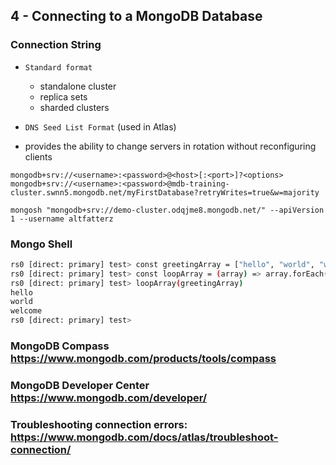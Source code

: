 ## 4 - Connecting to a MongoDB Database

### Connection String

- `Standard format`
  - standalone cluster
  - replica sets
  - sharded clusters

- `DNS Seed List Format` (used in Atlas)
- provides the ability to change servers in rotation without reconfiguring clients

`mongodb+srv://<username>:<password>@<host>[:<port>]?<options>`
`mongodb+srv://<username>:<password>@mdb-training-cluster.swnn5.mongodb.net/myFirstDatabase?retryWrites=true&w=majority`

`mongosh "mongodb+srv://demo-cluster.odqjme8.mongodb.net/" --apiVersion 1 --username altfatterz`


### Mongo Shell

```bash
rs0 [direct: primary] test> const greetingArray = ["hello", "world", "welcome"]
rs0 [direct: primary] test> const loopArray = (array) => array.forEach(e => console.log(e))
rs0 [direct: primary] test> loopArray(greetingArray)
hello
world
welcome
rs0 [direct: primary] test> 
```

### MongoDB Compass https://www.mongodb.com/products/tools/compass

### MongoDB Developer Center https://www.mongodb.com/developer/

### Troubleshooting connection errors: https://www.mongodb.com/docs/atlas/troubleshoot-connection/

